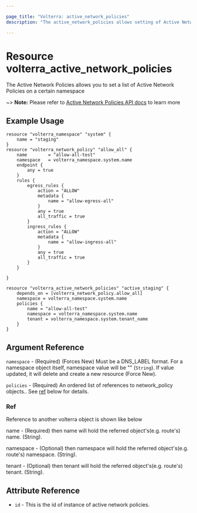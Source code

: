 ```yaml
---

page_title: "Volterra: active_network_policies"
description: "The active_network_policies allows setting of Active Network Policies for a namespace on Volterra SaaS"

---
```


Resource volterra_active_network_policies
=========================================

The Active Network Policies allows you to set a list of Active Network Policies on a certain namespace

~> **Note:** Please refer to [Active Network Policies API docs](https://docs.cloud.f5.com/docs/api/namespace#operation/ves.io.schema.namespace.NamespaceCustomAPI.SetActiveNetworkPolicies) to learn more

Example Usage
-------------

```hcl
resource "volterra_namespace" "system" {
	name = "staging"
}
resource "volterra_network_policy" "allow_all" {
	name        = "allow-all-test"
	namespace   = volterra_namespace.system.name
	endpoint {
		any = true
	}
	rules {
		egress_rules {
			action = "ALLOW"
			metadata {
				name = "allow-egress-all"
			}
			any = true
			all_traffic = true
		}
		ingress_rules {
			action = "ALLOW"
			metadata {
				name = "allow-ingress-all"
			}
			any = true
			all_traffic = true
		}
	}

}

resource "volterra_active_network_policies" "active_staging" {
	depends_on = [volterra_network_policy.allow_all]
	namespace = volterra_namespace.system.name
	policies {
		name = "allow-all-test"
		namespace = volterra_namespace.system.name
		tenant = volterra_namespace.system.tenant_name
	}
}

```

Argument Reference
------------------

`namespace` - (Required) (Forces New) Must be a DNS_LABEL format. For a namespace object itself, namespace value will be "" (`String`). If value updated, it will delete and create a new resource (Force New).

`policies` - (Required) An ordered list of references to network_policy objects.. See [ref](#ref) below for details.

### Ref

Reference to another volterra object is shown like below

name - (Required) then name will hold the referred object's(e.g. route's) name. (String).

namespace - (Optional) then namespace will hold the referred object's(e.g. route's) namespace. (String).

tenant - (Optional) then tenant will hold the referred object's(e.g. route's) tenant. (String).

Attribute Reference
-------------------

-	`id` - This is the id of instance of active network policies.
